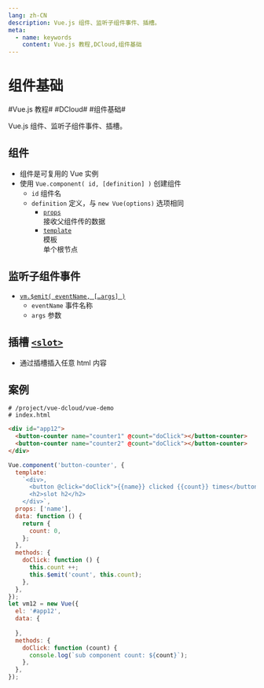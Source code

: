 ```yaml
---
lang: zh-CN
description: Vue.js 组件、监听子组件事件、插槽。
meta:
  - name: keywords
    content: Vue.js 教程,DCloud,组件基础
---
```


# 组件基础

\#Vue.js 教程#
\#DCloud#
\#组件基础#

Vue.js 组件、监听子组件事件、插槽。

## 组件

* 组件是可复用的 Vue 实例
* 使用 `Vue.component( id, [definition] )` 创建组件  
  * `id` 组件名  
  * `definition` 定义，与 `new Vue(options)` 选项相同
    * [`props`](https://cn.vuejs.org/v2/api/#props)  
      接收父组件传的数据
    * [`template`](https://cn.vuejs.org/v2/api/#template)  
      模板  
      单个根节点

## 监听子组件事件

* [`vm.$emit( eventName, […args] )`](https://cn.vuejs.org/v2/api/#vm-emit)
  * `eventName` 事件名称
  * `args` 参数

## 插槽 [`<slot>`](https://cn.vuejs.org/v2/api/#slot)

* 通过插槽插入任意 html 内容

## 案例

```shell
# /project/vue-dcloud/vue-demo
# index.html
```

```html
<div id="app12">
  <button-counter name="counter1" @count="doClick"></button-counter>
  <button-counter name="counter2" @count="doClick"></button-counter>
</div>
```

```js
Vue.component('button-counter', {
  template: 
    `<div>,
      <button @click="doClick">{{name}} clicked {{count}} times</button>
      <h2>slot h2</h2>
    </div>`,
  props: ['name'],
  data: function () {
    return {
      count: 0,
    };
  },
  methods: {
    doClick: function () {
      this.count ++;
      this.$emit('count', this.count);
    },
  },
});
let vm12 = new Vue({
  el: '#app12',
  data: {
    
  },
  methods: {
    doClick: function (count) {
      console.log(`sub component count: ${count}`);
    },
  },
});
```